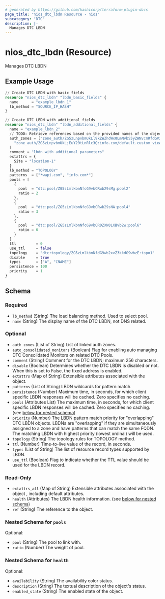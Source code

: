 ```yaml
---
# generated by https://github.com/hashicorp/terraform-plugin-docs
page_title: "nios_dtc_lbdn Resource - nios"
subcategory: "DTC"
description: |-
  Manages DTC LBDN
---
```


# nios_dtc_lbdn (Resource)

Manages DTC LBDN

## Example Usage

```terraform
// Create DTC LBDN with basic fields
resource "nios_dtc_lbdn" "lbdn_basic_fields" {
  name      = "example_lbdn_1"
  lb_method = "SOURCE_IP_HASH"
}

// Create DTC LBDN with additional fields
resource "nios_dtc_lbdn" "lbdn_additional_fields" {
  name = "example_lbdn_2"
  // TODO: Retrieve references based on the provided names of the objects: auth_zones, pools, and topology
  auth_zones = ["zone_auth/ZG5zLnpvbmUkLl9kZWZhdWx0LmNvbS5yZWNvcmRfdGVzdA:wapi.com/default",
    "zone_auth/ZG5zLnpvbmUkLjEuY29tLnRlc3Q:info.com/default.custom_view"
  ]
  comment = "lbdn with additional parameters"
  extattrs = {
    Site = "location-1"
  }
  lb_method = "TOPOLOGY"
  patterns  = ["*wapi.com", "info.com*"]
  pools = [
    {
      pool  = "dtc:pool/ZG5zLmlkbnNfcG9vbCRwb29sMg:pool2"
      ratio = 2
    },
    {
      pool  = "dtc:pool/ZG5zLmlkbnNfcG9vbCRwb29sNA:pool4"
      ratio = 3
    },
    {
      pool  = "dtc:pool/ZG5zLmlkbnNfcG9vbCR0ZXN0LXBvb2w:pool6"
      ratio = 6
    }
  ]
  ttl         = 0
  use_ttl     = false
  topology    = "dtc:topology/ZG5zLmlkbnNfdG9wb2xvZ3kkdG9wbzE:topo1"
  disable     = true
  types       = ["A", "CNAME"]
  persistence = 100
  priority    = 1
}
```

<!-- schema generated by tfplugindocs -->
## Schema

### Required

- `lb_method` (String) The load balancing method. Used to select pool.
- `name` (String) The display name of the DTC LBDN, not DNS related.

### Optional

- `auth_zones` (List of String) List of linked auth zones.
- `auto_consolidated_monitors` (Boolean) Flag for enabling auto managing DTC Consolidated Monitors on related DTC Pools.
- `comment` (String) Comment for the DTC LBDN; maximum 256 characters.
- `disable` (Boolean) Determines whether the DTC LBDN is disabled or not. When this is set to False, the fixed address is enabled.
- `extattrs` (Map of String) Extensible attributes associated with the object.
- `patterns` (List of String) LBDN wildcards for pattern match.
- `persistence` (Number) Maximum time, in seconds, for which client specific LBDN responses will be cached. Zero specifies no caching.
- `pools` (Attributes List) The maximum time, in seconds, for which client specific LBDN responses will be cached. Zero specifies no caching. (see [below for nested schema](#nestedatt--pools))
- `priority` (Number) The LBDN pattern match priority for "overlapping" DTC LBDN objects. LBDNs are "overlapping" if they are simultaneously assigned to a zone and have patterns that can match the same FQDN. The matching LBDN with highest priority (lowest ordinal) will be used.
- `topology` (String) The topology rules for TOPOLOGY method.
- `ttl` (Number) Time-to-live value of the record, in seconds.
- `types` (List of String) The list of resource record types supported by LBDN.
- `use_ttl` (Boolean) Flag to indicate whether the TTL value should be used for the LBDN record.

### Read-Only

- `extattrs_all` (Map of String) Extensible attributes associated with the object , including default attributes.
- `health` (Attributes) The LBDN health information. (see [below for nested schema](#nestedatt--health))
- `ref` (String) The reference to the object.

<a id="nestedatt--pools"></a>
### Nested Schema for `pools`

Optional:

- `pool` (String) The pool to link with.
- `ratio` (Number) The weight of pool.


<a id="nestedatt--health"></a>
### Nested Schema for `health`

Optional:

- `availability` (String) The availability color status.
- `description` (String) The textual description of the object's status.
- `enabled_state` (String) The enabled state of the object.
